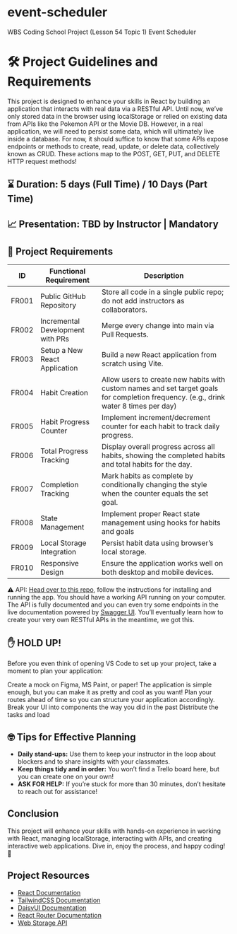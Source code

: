 # event-scheduler
WBS Coding School Project (Lesson 54 Topic 1) Event Scheduler 

# 🛠️ Project Guidelines and Requirements

This project is designed to enhance your skills in React by building an application that interacts with real data via a RESTful API. Until now, we’ve only stored data in the browser using localStorage or relied on existing data from APIs like the Pokemon API or the Movie DB. However, in a real application, we will need to persist some data, which will ultimately live inside a database. For now, it should suffice to know that some APIs expose endpoints or methods to create, read, update, or delete data, collectively known as CRUD. These actions map to the POST, GET, PUT, and DELETE HTTP request methods!

## ⌛ Duration: 5 days (Full Time) / 10 Days (Part Time)
## 📈 Presentation: TBD by Instructor | Mandatory
## 📝 Project Requirements

| ID    | Functional Requirement           | Description                                                                                                                           |
|-------|----------------------------------|---------------------------------------------------------------------------------------------------------------------------------------|
| FR001 | Public GitHub Repository         | Store all code in a single public repo; do not add instructors as collaborators.                                                      |
| FR002 | Incremental Development with PRs | Merge every change into main via Pull Requests.                                                                                       |
| FR003 | Setup a New React Application    | Build a new React application from scratch using Vite.                                                                                |
| FR004 | Habit Creation                   | Allow users to create new habits with custom names and set target goals for completion frequency. (e.g., drink water 8 times per day) |
| FR005 | Habit Progress Counter           | Implement increment/decrement counter for each habit to track daily progress.                                                         |
| FR006 | Total Progress Tracking          | Display overall progress across all habits, showing the completed habits and total habits for the day.                                |
| FR007 | Completion Tracking              | Mark habits as complete by conditionally changing the style when the counter equals the set goal.                                     |
| FR008 | State Management                 | Implement proper React state management using hooks for habits and goals                                                              |
| FR009 | Local Storage Integration        | Persist habit data using browser’s local storage.                                                                                     |
| FR010 | Responsive Design                | Ensure the application works well on both desktop and mobile devices.                                                                 |

⚠️ API: [Head over to this repo](https://github.com/WebDev-WBSCodingSchool/events-api), follow the instructions for installing and running the app. You should have a working API running on your computer. The API is fully documented and you can even try some endpoints in the live documentation powered by [Swagger UI](https://swagger.io/tools/swagger-ui/). You’ll eventually learn how to create your very own RESTful APIs in the meantime, we got this.

## ✋ HOLD UP!
Before you even think of opening VS Code to set up your project, take a moment to plan your application:

Create a mock on Figma, MS Paint, or paper! The application is simple enough, but you can make it as pretty and cool as you want!
Plan your routes ahead of time so you can structure your application accordingly.
Break your UI into components the way you did in the past
Distribute the tasks and load

## 🤓 Tips for Effective Planning
- **Daily stand-ups:** Use them to keep your instructor in the loop about blockers and to share insights with your classmates.
- **Keep things tidy and in order:** You won’t find a Trello board here, but you can create one on your own!
- **ASK FOR HELP:** If you’re stuck for more than 30 minutes, don’t hesitate to reach out for assistance!

## Conclusion
This project will enhance your skills with hands-on experience in working with React, managing localStorage, interacting with APIs, and creating interactive web applications. Dive in, enjoy the process, and happy coding! 🚀

## Project Resources
- [React Documentation](https://react.dev/)
- [TailwindCSS Documentation](https://tailwindcss.com/docs/guides/vite)
- [DaisyUI Documentation](https://daisyui.com/)
- [React Router Documentation](https://reactrouter.com/)
- [Web Storage API](https://developer.mozilla.org/en-US/docs/Web/API/Web_Storage_API)